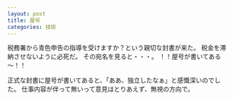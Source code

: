 ```yaml
---
layout: post
title: 屋号
categories: 技術
---
```


税務署から青色申告の指導を受けますか？という親切な封書が来た。
税金を滞納させないように必死だ。
その宛名を見ると・・・。
！！屋号が書いてある～！！

正式な封書に屋号が書いてあると、「ああ、独立したなぁ」と感慨深いのでした。
仕事内容が伴って無いって意見はとりあえず、無視の方向で。

